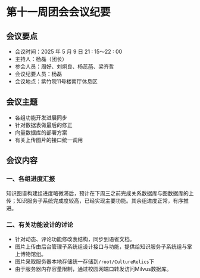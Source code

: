# 第十一周团会会议纪要  

## 会议要点  

* 会议时间：2025 年 5 月 9 日 21 : 15～22 : 00
* 主持人：杨磊（团长）  
* 参会人员：周好、刘炯良、杨蕊菡、梁齐哲  
* 会议纪要人员：杨磊  
* 会议地点：紫竹院11号楼南厅休息区  

## 会议主题  

- 各组功能开发进展同步  
- 针对数据表做最后的修正
- 向量数据库的部署方案
- 有关上传图片的接口统一调用

## 会议内容  

### 一、各组进度汇报  

知识图谱构建组进度略微滞后，预计在下周三之前完成关系数据库与图数据库的上传；知识服务子系统完成度较高，已经实现主要功能。其余组进度正常，有序推进。

### 二、有关功能设计的讨论

+ 针对动态、评论功能修改表结构，同步到语雀文档。
+ 图片上传由后台管理子系统组设计接口与功能，提供给知识服务子系统组与掌上博物馆组。
+ 图片采取服务器本地存储统一存储到`/root/CultureRelics`下
+ 由于服务器内存容量限制，通过校园网端口转发访问Milvus数据库。



 